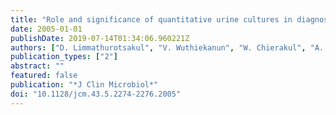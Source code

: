 ```yaml
---
title: "Role and significance of quantitative urine cultures in diagnosis of melioidosis"
date: 2005-01-01
publishDate: 2019-07-14T01:34:06.960221Z
authors: ["D. Limmathurotsakul", "V. Wuthiekanun", "W. Chierakul", "A. C. Cheng", "B. Maharjan", "W. Chaowagul", "N. J. White", "N. P. Day", "S. J. Peacock"]
publication_types: ["2"]
abstract: ""
featured: false
publication: "*J Clin Microbiol*"
doi: "10.1128/jcm.43.5.2274-2276.2005"
---
```



